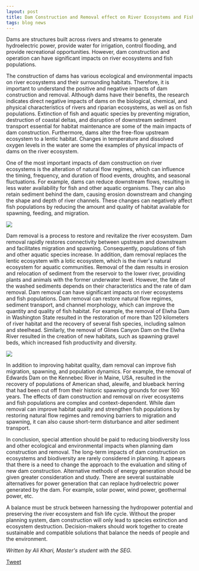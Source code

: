 ```yaml
---
layout: post
title: Dam Construction and Removal effect on River Ecosystems and Fish Populations
tags: blog news
---
```


Dams are structures built across rivers and streams to generate hydroelectric power, provide water for irrigation, control flooding, and provide recreational opportunities. However, dam construction and operation can have significant impacts on river ecosystems and fish populations.

<!--more-->

The construction of dams has various ecological and environmental impacts on river ecosystems and their surrounding habitats. Therefore, it is important to understand the positive and negative impacts of dam construction and removal. Although dams have their benefits, the research indicates direct negative impacts of dams on the biological, chemical, and physical characteristics of rivers and riparian ecosystems, as well as on fish populations. Extinction of fish and aquatic species by preventing migration, destruction of coastal deltas, and disruption of downstream sediment transport essential for habitat maintenance are some of the main impacts of dam construction. Furthermore, dams alter the free-flow upstream ecosystem to a lentic habitat. Changes in temperature and dissolved oxygen levels in the water are some the examples of physical impacts of dams on the river ecosystem.

One of the most important impacts of dam construction on river ecosystems is the alteration of natural flow regimes, which can influence the timing, frequency, and duration of flood events, droughts, and seasonal fluctuations. For example, dams can reduce downstream flows, resulting in less water availability for fish and other aquatic organisms. They can also retain sediment behind the dam, causing erosion downstream and changing the shape and depth of river channels. These changes can negatively affect fish populations by reducing the amount and quality of habitat available for spawning, feeding, and migration.

<div class="row">
  <div class="column">
    <img src="https://github.com/benediau/seg-gbg/assets/96004332/e2516922-4874-4a99-806d-f9bb2b29e0c4" />
  </div>
</div> 

Dam removal is a process to restore and revitalize the river ecosystem. Dam removal rapidly restores connectivity between upstream and downstream and facilitates migration and spawning. Consequently, populations of fish and other aquatic species increase. In addition, dam removal replaces the lentic ecosystem with a lotic ecosystem, which is the river's natural ecosystem for aquatic communities. Removal of the dam results in erosion and relocation of sediment from the reservoir to the lower river, providing plants and animals with the former underwater level. However, the fate of the washed sediments depends on their characteristics and the rate of dam removal.
Dam removal can have significant impacts on river ecosystems and fish populations. Dam removal can restore natural flow regimes, sediment transport, and channel morphology, which can improve the quantity and quality of fish habitat. For example, the removal of Elwha Dam in Washington State resulted in the restoration of more than 120 kilometers of river habitat and the recovery of several fish species, including salmon and steelhead. Similarly, the removal of Glines Canyon Dam on the Elwha River resulted in the creation of new habitats, such as spawning gravel beds, which increased fish productivity and diversity.

<div class="row">
  <div class="column">
    <img src="https://github.com/benediau/seg-gbg/assets/96004332/6a8a3c74-717f-4557-a99b-dd4450a4ddfa" />
  </div>
</div> 


In addition to improving habitat quality, dam removal can improve fish migration, spawning, and population dynamics. For example, the removal of Edwards Dam on the Kennebec River in Maine, USA, resulted in the recovery of populations of American shad, alewife, and blueback herring that had been cut off from their historic spawning grounds for over 160 years. The effects of dam construction and removal on river ecosystems and fish populations are complex and context-dependent. While dam removal can improve habitat quality and strengthen fish populations by restoring natural flow regimes and removing barriers to migration and spawning, it can also cause short-term disturbance and alter sediment transport.

In conclusion, special attention should be paid to reducing biodiversity loss and other ecological and environmental impacts when planning dam construction and removal.
The long-term impacts of dam construction on ecosystems and biodiversity are rarely considered in planning. It appears that there is a need to change the approach to the evaluation and siting of new dam construction. Alternative methods of energy generation should be given greater consideration and study. There are several sustainable alternatives for power generation that can replace hydroelectric power generated by the dam. For example, solar power, wind power, geothermal power, etc.

A balance must be struck between harnessing the hydropower potential and preserving the river ecosystem and fish life cycle. Without the proper planning system, dam construction will only lead to species extinction and ecosystem destruction. Decision-makers should work together to create sustainable and compatible solutions that balance the needs of people and the environment.

*Written by Ali Khari, Master's student with the SEG.*


<a href="https://twitter.com/share?ref_src=twsrc%5Etfw" class="twitter-share-button" data-show-count="false">Tweet</a><script async src="https://platform.twitter.com/widgets.js" charset="utf-8"></script>



